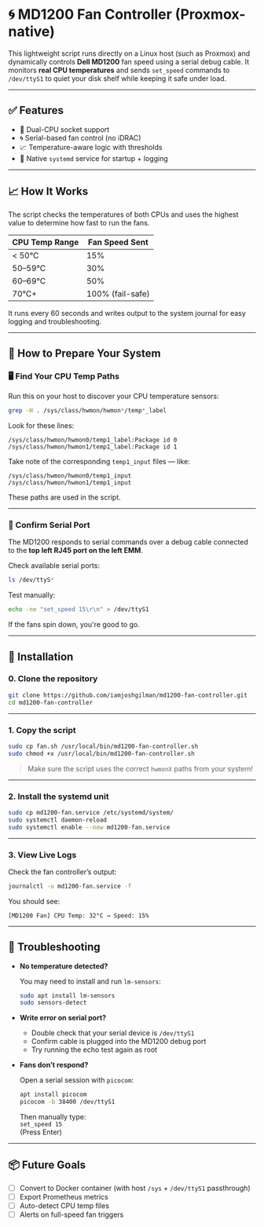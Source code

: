 # 🌀 MD1200 Fan Controller (Proxmox-native)

This lightweight script runs directly on a Linux host (such as Proxmox) and dynamically controls **Dell MD1200** fan speed using a serial debug cable. It monitors **real CPU temperatures** and sends `set_speed` commands to `/dev/ttyS1` to quiet your disk shelf while keeping it safe under load.

---

## ✅ Features

- 🧠 Dual-CPU socket support
- 🌀 Serial-based fan control (no iDRAC)
- 📈 Temperature-aware logic with thresholds
- 🔧 Native `systemd` service for startup + logging

---

## 📈 How It Works

The script checks the temperatures of both CPUs and uses the highest value to determine how fast to run the fans.

| CPU Temp Range | Fan Speed Sent |
|----------------|----------------|
| < 50°C         | 15%            |
| 50–59°C        | 30%            |
| 60–69°C        | 50%            |
| 70°C+          | 100% (fail-safe)|

It runs every 60 seconds and writes output to the system journal for easy logging and troubleshooting.

---

## 🔧 How to Prepare Your System

### 🖥️ Find Your CPU Temp Paths

Run this on your host to discover your CPU temperature sensors:

```bash
grep -H . /sys/class/hwmon/hwmon*/temp*_label
```

Look for these lines:

```
/sys/class/hwmon/hwmon0/temp1_label:Package id 0
/sys/class/hwmon/hwmon1/temp1_label:Package id 1
```

Take note of the corresponding `temp1_input` files — like:

```
/sys/class/hwmon/hwmon0/temp1_input
/sys/class/hwmon/hwmon1/temp1_input
```

These paths are used in the script.

---

### 🔌 Confirm Serial Port

The MD1200 responds to serial commands over a debug cable connected to the **top left RJ45 port on the left EMM**.

Check available serial ports:

```bash
ls /dev/ttyS*
```

Test manually:

```bash
echo -ne "set_speed 15\r\n" > /dev/ttyS1
```

If the fans spin down, you're good to go.

---

## 🚀 Installation

### 0. Clone the repository

```bash
git clone https://github.com/iamjoshgilman/md1200-fan-controller.git
cd md1200-fan-controller
```

---

### 1. Copy the script

```bash
sudo cp fan.sh /usr/local/bin/md1200-fan-controller.sh
sudo chmod +x /usr/local/bin/md1200-fan-controller.sh
```

> Make sure the script uses the correct `hwmonX` paths from your system!

---

### 2. Install the systemd unit

```bash
sudo cp md1200-fan.service /etc/systemd/system/
sudo systemctl daemon-reload
sudo systemctl enable --now md1200-fan.service
```

---

### 3. View Live Logs

Check the fan controller’s output:

```bash
journalctl -u md1200-fan.service -f
```

You should see:

```
[MD1200 Fan] CPU Temp: 32°C → Speed: 15%
```

---

## 🧠 Troubleshooting

- **No temperature detected?**

  You may need to install and run `lm-sensors`:

  ```bash
  sudo apt install lm-sensors
  sudo sensors-detect
  ```

- **Write error on serial port?**

  - Double check that your serial device is `/dev/ttyS1`
  - Confirm cable is plugged into the MD1200 debug port
  - Try running the echo test again as root

- **Fans don’t respond?**

  Open a serial session with `picocom`:

  ```bash
  apt install picocom
  picocom -b 38400 /dev/ttyS1
  ```

  Then manually type:  
  `set_speed 15`  
  (Press Enter)

---

## 📦 Future Goals

- [ ] Convert to Docker container (with host `/sys` + `/dev/ttyS1` passthrough)
- [ ] Export Prometheus metrics
- [ ] Auto-detect CPU temp files
- [ ] Alerts on full-speed fan triggers

